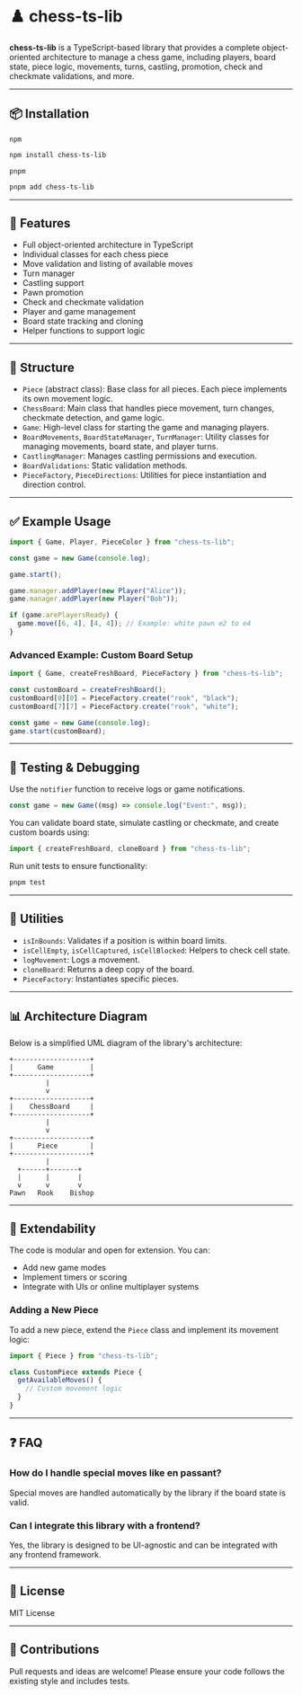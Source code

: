 # ♟️ chess-ts-lib

**chess-ts-lib** is a TypeScript-based library that provides a complete object-oriented architecture to manage a chess game, including players, board state, piece logic, movements, turns, castling, promotion, check and checkmate validations, and more.

---

## 📦 Installation

`npm`

```bash
npm install chess-ts-lib
```

`pnpm`

```bash
pnpm add chess-ts-lib
```

---

## 🧠 Features

- Full object-oriented architecture in TypeScript
- Individual classes for each chess piece
- Move validation and listing of available moves
- Turn manager
- Castling support
- Pawn promotion
- Check and checkmate validation
- Player and game management
- Board state tracking and cloning
- Helper functions to support logic

---

## 🧱 Structure

- `Piece` (abstract class): Base class for all pieces. Each piece implements its own movement logic.
- `ChessBoard`: Main class that handles piece movement, turn changes, checkmate detection, and game logic.
- `Game`: High-level class for starting the game and managing players.
- `BoardMovements`, `BoardStateManager`, `TurnManager`: Utility classes for managing movements, board state, and player turns.
- `CastlingManager`: Manages castling permissions and execution.
- `BoardValidations`: Static validation methods.
- `PieceFactory`, `PieceDirections`: Utilities for piece instantiation and direction control.

---

## ✅ Example Usage

```ts
import { Game, Player, PieceColor } from "chess-ts-lib";

const game = new Game(console.log);

game.start();

game.manager.addPlayer(new Player("Alice"));
game.manager.addPlayer(new Player("Bob"));

if (game.arePlayersReady) {
  game.move([6, 4], [4, 4]); // Example: white pawn e2 to e4
}
```

### Advanced Example: Custom Board Setup

```ts
import { Game, createFreshBoard, PieceFactory } from "chess-ts-lib";

const customBoard = createFreshBoard();
customBoard[0][0] = PieceFactory.create("rook", "black");
customBoard[7][7] = PieceFactory.create("rook", "white");

const game = new Game(console.log);
game.start(customBoard);
```

---

## 🧪 Testing & Debugging

Use the `notifier` function to receive logs or game notifications.

```ts
const game = new Game((msg) => console.log("Event:", msg));
```

You can validate board state, simulate castling or checkmate, and create custom boards using:

```ts
import { createFreshBoard, cloneBoard } from "chess-ts-lib";
```

Run unit tests to ensure functionality:

```bash
pnpm test
```

---

## 🎯 Utilities

- `isInBounds`: Validates if a position is within board limits.
- `isCellEmpty`, `isCellCaptured`, `isCellBlocked`: Helpers to check cell state.
- `logMovement`: Logs a movement.
- `cloneBoard`: Returns a deep copy of the board.
- `PieceFactory`: Instantiates specific pieces.

---

## 📊 Architecture Diagram

Below is a simplified UML diagram of the library's architecture:

```plaintext
+-------------------+
|      Game         |
+-------------------+
         |
         v
+-------------------+
|    ChessBoard     |
+-------------------+
         |
         v
+-------------------+
|      Piece        |
+-------------------+
         |
  +------+-------+
  |      |       |
  v      v       v
Pawn   Rook    Bishop
```

---

## 🧩 Extendability

The code is modular and open for extension. You can:

- Add new game modes
- Implement timers or scoring
- Integrate with UIs or online multiplayer systems

### Adding a New Piece

To add a new piece, extend the `Piece` class and implement its movement logic:

```ts
import { Piece } from "chess-ts-lib";

class CustomPiece extends Piece {
  getAvailableMoves() {
    // Custom movement logic
  }
}
```

---

## ❓ FAQ

### How do I handle special moves like en passant?

Special moves are handled automatically by the library if the board state is valid.

### Can I integrate this library with a frontend?

Yes, the library is designed to be UI-agnostic and can be integrated with any frontend framework.

---

## 📜 License

MIT License

---

## 🙌 Contributions

Pull requests and ideas are welcome! Please ensure your code follows the existing style and includes tests.
